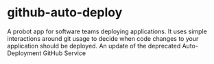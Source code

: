# github-auto-deploy
A probot app for software teams deploying applications. It uses simple interactions around git usage to decide when code changes to your application should be deployed. An update of the deprecated Auto-Deployment GitHub Service
